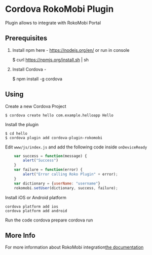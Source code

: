 # Cordova RokoMobi Plugin

Plugin allows to integrate with RokoMobi Portal

## Prerequisites

1) Install npm here - https://nodejs.org/en/
or run in console 

    $ curl https://npmjs.org/install.sh | sh

2) Install Cordova - 

    $ npm install -g cordova

## Using

Create a new Cordova Project

    $ cordova create hello com.example.helloapp Hello
    
Install the plugin

    $ cd hello
    $ cordova plugin add cordova-plugin-rokomobi
    

Edit `www/js/index.js` and add the following code inside `onDeviceReady`

```js
    var success = function(message) {
        alert("Success")
    }
    var failure = function(error) {
        alert("Error calling Roko Plugin" + error);
    }
    var dictionary = {userName: "username"}
    rokomobi.setUser(dictionary, success, failure);
```

Install iOS or Android platform

    cordova platform add ios
    cordova platform add android
    
Run the code
    cordova prepare
    cordova run 

## More Info

For more information about RokoMobi integration[the documentation](http://docs.roko.mobi/docs/cordova)
